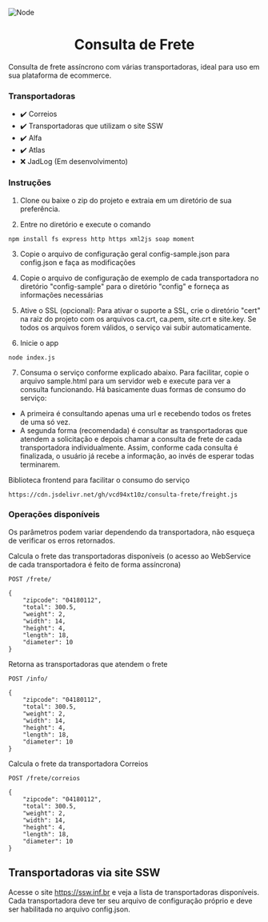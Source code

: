 ![Node](https://img.shields.io/badge/node-%3E%3D%208.0.0-brightgreen.svg)

<p align="center">
  <h1 align="center">Consulta de Frete</h1>
</p>

Consulta de frete assíncrono com várias transportadoras, ideal para uso em sua plataforma de ecommerce.

### Transportadoras
- :heavy_check_mark: Correios
- :heavy_check_mark: Transportadoras que utilizam o site SSW
- :heavy_check_mark: Alfa
- :heavy_check_mark: Atlas
- :x: JadLog (Em desenvolvimento)

### Instruções

1) Clone ou baixe o zip do projeto e extraia em um diretório de sua preferência.

2) Entre no diretório e execute o comando
 
```
npm install fs express http https xml2js soap moment
```

3) Copie o arquivo de configuração geral config-sample.json para config.json e faça as modificações

4) Copie o arquivo de configuração de exemplo de cada transportadora no diretório "config-sample" para o diretório
"config" e forneça as informações necessárias

5) Ative o SSL (opcional): Para ativar o suporte a SSL, crie o diretório "cert" na raiz do projeto com os arquivos ca.crt, ca.pem, site.crt e site.key. Se todos os arquivos forem válidos, o serviço vai subir automaticamente.

6) Inicie o app
 
```
node index.js
```

7) Consuma o serviço conforme explicado abaixo. Para facilitar, copie o arquivo sample.html para um servidor web e execute para ver a consulta funcionando. Há basicamente duas formas de consumo do serviço:

- A primeira é consultando apenas uma url e recebendo todos os fretes de uma só vez. 
- A segunda forma (recomendada) é consultar as transportadoras que atendem a solicitação e depois chamar a consulta de frete de cada transportadora individualmente. Assim, conforme cada consulta é finalizada, o usuário já recebe
a informação, ao invés de esperar todas terminarem.

Biblioteca frontend para facilitar o consumo do serviço

```
https://cdn.jsdelivr.net/gh/vcd94xt10z/consulta-frete/freight.js
```
 
### Operações disponíveis

Os parâmetros podem variar dependendo da transportadora, não esqueça de verificar os erros retornados.

Calcula o frete das transportadoras disponíveis (o acesso ao WebService de cada transportadora é feito de forma assíncrona)

```
POST /frete/

{
	"zipcode": "04180112",
	"total": 300.5,
	"weight": 2,
	"width": 14,
	"height": 4,
	"length": 18,
	"diameter": 10	
}
```

Retorna as transportadoras que atendem o frete

```
POST /info/
 
{
	"zipcode": "04180112",
	"total": 300.5,
	"weight": 2,
	"width": 14,
	"height": 4,
	"length": 18,
	"diameter": 10	
}
```

Calcula o frete da transportadora Correios

```
POST /frete/correios
 
{
	"zipcode": "04180112",
	"total": 300.5,
	"weight": 2,
	"width": 14,
	"height": 4,
	"length": 18,
	"diameter": 10	
}
```

## Transportadoras via site SSW

Acesse o site https://ssw.inf.br e veja a lista de transportadoras disponíveis. Cada transportadora deve ter seu arquivo de configuração próprio e deve ser habilitada no arquivo config.json.